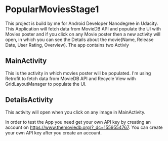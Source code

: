 # PopularMoviesStage1

This project is build by me for Android Developer Nanodegree in Udacity.
This Application will fetch data from MovieDB API and populate the UI with Movies poster and if you click on any Movie poster then a new 
activity will open, in which you can see the Details about the movie(Name, Release Date, User Rating, Overview).
The app contains two Activiy

## MainActivity

This is the activity in which movies poster will be populated. I'm using Retrofit to fetch data from MovieDB API and Recycle View with 
GridLayoutManager to populate the UI.

## DetailsActivity

This activity will open when you click on any image in MainActivity.

In order to test the App you need get your own API key by creating an account on https://www.themoviedb.org/?_dc=1559554767.
You can create your own API key after you create an account.
